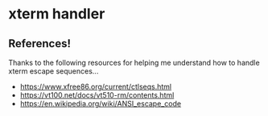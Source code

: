 # xterm handler

## References!

Thanks to the following resources for helping me understand how to handle xterm escape sequences...

-   https://www.xfree86.org/current/ctlseqs.html
-   https://vt100.net/docs/vt510-rm/contents.html
-   https://en.wikipedia.org/wiki/ANSI_escape_code
